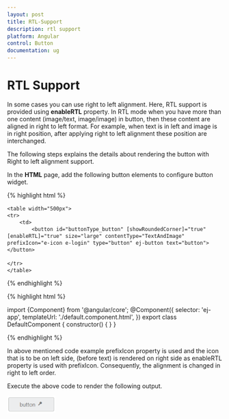 ```yaml
---
layout: post
title: RTL-Support
description: rtl support
platform: Angular
control: Button
documentation: ug
---
```


# RTL Support

In some cases you can use right to left alignment. Here, RTL support is provided using **enableRTL** property. In RTL mode when you have more than one content (image/text, image/image) in button, then these content are aligned in right to left format. For example, when text is in left and image is in right position, after applying right to left alignment these position are interchanged.

The following steps explains the details about rendering the button with Right to left alignment support.

In the **HTML** page, add the following button elements to configure button widget.

{% highlight html %}

    <table width="500px">
    <tr>
        <td>
            <button id="buttonType_button" [showRoundedCorner]="true" [enableRTL]="true" size="large" contentType="TextAndImage"  prefixIcon="e-icon e-login" type="button" ej-button text="button"></button> 
  
    </tr>
    </table>

{% endhighlight %}

{% highlight html %}

import {Component} from '@angular/core';
@Component({
    selector: 'ej-app',
    templateUrl: './default.component.html',
})
export class DefaultComponent {
    constructor() {
    }
}


{% endhighlight %}

In above mentioned code example prefixIcon property is used and the icon that is to be on left side, (before text) is rendered on right side as enableRTL property is used with prefixIcon.  Consequently, the alignment is changed in right to left order.

Execute the above code to render the following output.

![](RTL-Support_images/RTL-Support_img1.png) 

